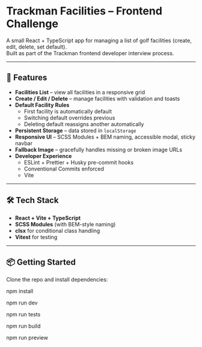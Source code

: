 # Trackman Facilities – Frontend Challenge

A small React + TypeScript app for managing a list of golf facilities (create, edit, delete, set default).  
Built as part of the Trackman frontend developer interview process.

---

## 🚀 Features

- **Facilities List** – view all facilities in a responsive grid
- **Create / Edit / Delete** – manage facilities with validation and toasts
- **Default Facility Rules**
  - First facility is automatically default
  - Switching default overrides previous
  - Deleting default reassigns another automatically
- **Persistent Storage** – data stored in `localStorage`
- **Responsive UI** – SCSS Modules + BEM naming, accessible modal, sticky navbar
- **Fallback Image** – gracefully handles missing or broken image URLs
- **Developer Experience**
  - ESLint + Prettier + Husky pre-commit hooks
  - Conventional Commits enforced
  - Vite

---

## 🛠 Tech Stack

- **React + Vite + TypeScript**
- **SCSS Modules** (with BEM-style naming)
- **clsx** for conditional class handling
- **Vitest** for testing

---

## 📦 Getting Started

Clone the repo and install dependencies:

npm install

npm run dev

npm run tests

npm run build

npm run preview
